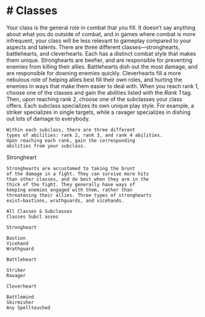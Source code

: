 # # Classes

Your class is the general role in combat that you
fill. It doesn’t say anything about what you do
outside of combat, and in games where combat is
more infrequent, your class will be less relevant to
gameplay compared to your aspects and talents.
There are three different classes—stronghearts,
battlehearts, and cleverhearts. Each has a distinct
combat style that makes them unique. Stronghearts
are beefier, and are responsible for preventing
enemies from killing their allies. Battlehearts dish
out the most damage, and are responsible for
downing enemies quickly. Cleverhearts fill a more
nebulous role of helping allies best fill their own
roles, and hurting the enemies in ways that make
them easier to deal with.
When you reach rank 1, choose one of the
classes and gain the abilities listed with the _Rank 1_
tag. Then, upon reaching rank 2, choose one of the
subclasses your class offers. Each subclass
specializes its own unique play style. For example, a
striker specializes in single targets, while a ravager
specializes in dishing out lots of damage to
everybody.

```
Within each subclass, there are three different
types of abilities: rank 2, rank 3, and rank 4 abilities.
Upon reaching each rank, gain the corresponding
abilities from your subclass.
```

Strongheart

```
Stronghearts are accustomed to taking the brunt
of the damage in a fight. They can survive more hits
than other classes, and do best when they are in the
thick of the fight. They generally have ways of
keeping enemies engaged with them, rather than
threatening their allies. Three types of stronghearts
exist—bastions, wrathguards, and vicehands.
```

```
All Classes & Subclasses
Classes Subcl asses
```

```
Strongheart
```

```
Bastion
Vicehand
Wrathguard
```

```
Battleheart
```

```
Striker
Ravager
```

```
Cleverheart
```

```
Battlemind
Skirmisher
Any Spelltouched
```
